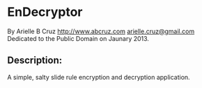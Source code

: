 # EnDecryptor
    
By Arielle B Cruz <http://www.abcruz.com> <arielle.cruz@gmail.com>  
Dedicated to the Public Domain on Jaunary 2013.

## Description:
    
A simple, salty slide rule encryption and decryption application.
